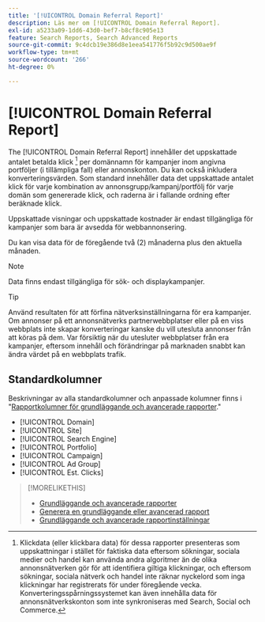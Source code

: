 ```yaml
---
title: '[!UICONTROL Domain Referral Report]'
description: Läs mer om [!UICONTROL Domain Referral Report].
exl-id: a5233a09-1dd6-43d0-bef7-b8cf8c905e13
feature: Search Reports, Search Advanced Reports
source-git-commit: 9c4dcb19e386d8e1eea541776f5b92c9d500ae9f
workflow-type: tm+mt
source-wordcount: '266'
ht-degree: 0%

---
```


# [!UICONTROL Domain Referral Report]

<!-- If we remove this report, also remove concept topic "Domain Optimization." -->

The [!UICONTROL Domain Referral Report] innehåller det uppskattade antalet betalda klick [^1] per domännamn för kampanjer inom angivna portföljer (i tillämpliga fall) eller annonskonton. Du kan också inkludera konverteringsvärden. Som standard innehåller data det uppskattade antalet klick för varje kombination av annonsgrupp/kampanj/portfölj för varje domän som genererade klick, och raderna är i fallande ordning efter beräknade klick.

Uppskattade visningar och uppskattade kostnader är endast tillgängliga för kampanjer som bara är avsedda för webbannonsering.

Du kan visa data för de föregående två (2) månaderna plus den aktuella månaden.

>[!NOTE]
>
>Data finns endast tillgängliga för sök- och displaykampanjer.

>[!TIP]
>
>Använd resultaten för att förfina nätverksinställningarna för era kampanjer. Om annonser på ett annonsnätverks partnerwebbplatser eller på en viss webbplats inte skapar konverteringar kanske du vill utesluta annonser från att köras på dem. Var försiktig när du utesluter webbplatser från era kampanjer, eftersom innehåll och förändringar på marknaden snabbt kan ändra värdet på en webbplats trafik.

[^1]: Klickdata (eller klickbara data) för dessa rapporter presenteras som uppskattningar i stället för faktiska data eftersom sökningar, sociala medier och handel kan använda andra algoritmer än de olika annonsnätverken gör för att identifiera giltiga klickningar, och eftersom sökningar, sociala nätverk och handel inte räknar nyckelord som inga klickningar har registrerats för under föregående vecka. Konverteringsspårningssystemet kan även innehålla data för annonsnätverkskonton som inte synkroniseras med Search, Social och Commerce.

## Standardkolumner

Beskrivningar av alla standardkolumner och anpassade kolumner finns i &quot;[Rapportkolumner för grundläggande och avancerade rapporter](basic-advanced-report-columns.md).&quot;

* [!UICONTROL Domain]
* [!UICONTROL Site]
* [!UICONTROL Search Engine]
* [!UICONTROL Portfolio]
* [!UICONTROL Campaign]
* [!UICONTROL Ad Group]
* [!UICONTROL Est. Clicks]

>[!MORELIKETHIS]
>
>* [Grundläggande och avancerade rapporter](basic-advanced-report-about.md)
>* [Generera en grundläggande eller avancerad rapport](basic-advanced-report-generate.md)
>* [Grundläggande och avancerade rapportinställningar](basic-advanced-report-settings.md)
